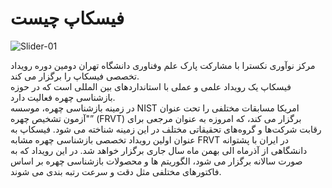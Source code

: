 # فیسکاپ چیست
![Slider-01](https://user-images.githubusercontent.com/94538977/142716094-d8abd301-46a4-4cef-b58a-68eb109cc559.jpg)

مرکز نوآوری نکسترا با مشارکت پارک علم وفناوری دانشگاه تهران
دومین دوره رویداد تخصصی فیسکاپ را برگزار می کند.  
فیسکاپ یک رویداد علمی و عملی با استانداردهای بین المللی است که در حوزه بازشناسی چهره فعالیت دارد.  
در زمینه بازشناسی چهره، موسسه NIST امریکا مسابقات مختلفی را تحت عنوان "آزمون تشخیص چهره”  (FRVT) برگزار می کند،
که امروزه به ‌عنوان مرجعی برای رقابت شرکت‌ها و گروه‌های تحقیقاتی مختلف در این زمینه شناخته می شود.
فیسکاپ به عنوان اولین رویداد تخصصی بازشناسی چهره مشابه FRVT در ایران با پشتوانه دانشگاهی از آذرماه الی  بهمن ماه سال جاری برگزار 
خواهد شد. در این رویداد که به صورت سالانه برگزار می شود، الگوریتم ها و محصولات بازشناسی چهره بر اساس فاکتورهای مختلفی مثل دقت و
سرعت رتبه بندی می شوند.
